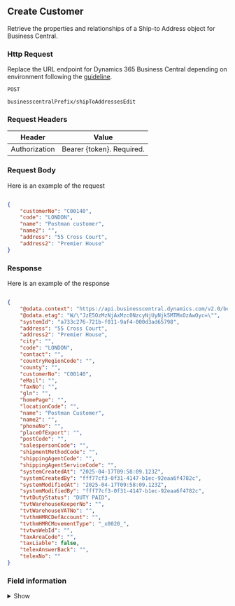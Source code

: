 ## Create Customer

Retrieve the properties and relationships of a Ship-to Address object for Business Central.

### Http Request

Replace the URL endpoint for Dynamics 365 Business Central depending on environment following the [guideline](#endpoints-businesscentralPrefix-structure).

~~~ api
POST

businesscentralPrefix/shipToAddressesEdit
~~~

### Request Headers

Header | Value |
--- | --- |
Authorization | Bearer {token}. Required.|

### Request Body

Here is an example of the request

```json

{
    "customerNo": "C00140",
    "code": "LONDON",
    "name": "Postman customer",
    "name2": "",
    "address": "55 Cross Court",
    "address2": "Premier House"
}

```

### Response

Here is an example of the response

```json

{
    "@odata.context": "https://api.businesscentral.dynamics.com/v2.0/bevicasaas.onmicrosoft.com/tvt_develop/api/tvisiontech/webbevica/v2.0/$metadata#companies(9ce13e1a-9f86-ed11-9989-6045bd0d0c6b)/shipToAddressesEdit/$entity",
    "@odata.etag": "W/\"JzE5OzMzNjAxMzc0NzcyNjUyNjk5MTMxOzAwOyc=\"",
    "systemId": "a733c276-721b-f011-9af4-000d3ad65798",
    "address": "55 Cross Court",
    "address2": "Premier House",
    "city": "",
    "code": "LONDON",
    "contact": "",
    "countryRegionCode": "",
    "county": "",
    "customerNo": "C00140",
    "eMail": "",
    "faxNo": "",
    "gln": "",
    "homePage": "",
    "locationCode": "",
    "name": "Postman Customer",
    "name2": "",
    "phoneNo": "",
    "placeOfExport": "",
    "postCode": "",
    "salespersonCode": "",
    "shipmentMethodCode": "",
    "shippingAgentCode": "",
    "shippingAgentServiceCode": "",
    "systemCreatedAt": "2025-04-17T09:58:09.123Z",
    "systemCreatedBy": "fff77cf3-0f31-4147-b1ec-92eaa6f4782c",
    "systemModifiedAt": "2025-04-17T09:58:09.123Z",
    "systemModifiedBy": "fff77cf3-0f31-4147-b1ec-92eaa6f4782c",
    "tvtDutyStatus": "DUTY PAID",
    "tvtWarehouseKeeperNo": "",
    "tvtWarehouseVATNo": "",
    "tvthmHMRCDefAccount": "",
    "tvthmHMRCMovementType": "_x0020_",
    "tvtwsWebId": "",
    "taxAreaCode": "",
    "taxLiable": false,
    "telexAnswerBack": "",
    "telexNo": ""
}
```


### Field information
<details>
  <summary>Show</summary>


